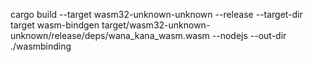 cargo build --target wasm32-unknown-unknown --release --target-dir target
wasm-bindgen target/wasm32-unknown-unknown/release/deps/wana_kana_wasm.wasm --nodejs  --out-dir ./wasmbinding
